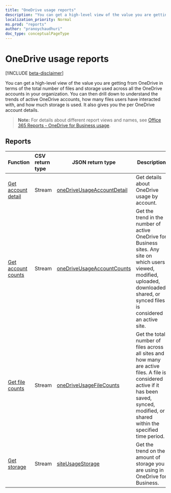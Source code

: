 ```yaml
---
title: "OneDrive usage reports"
description: "You can get a high-level view of the value you are getting from OneDrive in terms of the total number of files and storage used across all the OneDrive accounts in your organization. You can then drill down to understand the trends of active OneDrive accounts, how many files users have interacted with, and how much storage is used. It also gives you the per OneDrive account details."
localization_priority: Normal
ms.prod: "reports"
author: "pranoychaudhuri"
doc_type: conceptualPageType
---
```


# OneDrive usage reports

[!INCLUDE [beta-disclaimer](../../includes/beta-disclaimer.md)]

You can get a high-level view of the value you are getting from OneDrive in terms of the total number of files and storage used across all the OneDrive accounts in your organization. You can then drill down to understand the trends of active OneDrive accounts, how many files users have interacted with, and how much storage is used. It also gives you the per OneDrive account details.

> **Note:** For details about different report views and names, see [Office 365 Reports - OneDrive for Business usage](https://support.office.com/client/OneDrive-for-Business-usage-0de3b312-c4e8-4e4b-a02d-32b2f726a680).

## Reports

| Function                                 | CSV return type | JSON return type                         | Description                              |
| :--------------------------------------- | :-------------- | ---------------------------------------- | ---------------------------------------- |
| [Get account detail](../api/reportroot-getonedriveusageaccountdetail.md) | Stream          | [oneDriveUsageAccountDetail](../resources/onedriveusageaccountdetail.md) | Get details about OneDrive usage by account. |
| [Get account counts](../api/reportroot-getonedriveusageaccountcounts.md) | Stream          | [oneDriveUsageAccountCounts](../resources/onedriveusageaccountcounts.md) | Get the trend in the number of active OneDrive for Business sites. Any site on which users viewed, modified, uploaded, downloaded, shared, or synced files is considered an active site. |
| [Get file counts](../api/reportroot-getonedriveusagefilecounts.md) | Stream          | [oneDriveUsageFileCounts](../resources/onedriveusagefilecounts.md) | Get the total number of files across all sites and how many are active files. A file is considered active if it has been saved, synced, modified, or shared within the specified time period. |
| [Get storage](../api/reportroot-getonedriveusagestorage.md) | Stream          | [siteUsageStorage](../resources/siteusagestorage.md) | Get the trend on the amount of storage you are using in OneDrive for Business. |
<!--
{
  "type": "#page.annotation",
  "suppressions": [
    "Error: /api-reference/beta/resources/onedrive-usage-reports.md:\r\n      Exception processing links.\r\n    System.ArgumentException: Link Definition was null. Link text: !INCLUDE [beta-disclaimer](../../includes/beta-disclaimer.md)\r\n      at ApiDoctor.Validation.DocFile.get_LinkDestinations()\r\n      at ApiDoctor.Validation.DocSet.ValidateLinks(Boolean includeWarnings, String[] relativePathForFiles, IssueLogger issues, Boolean requireFilenameCaseMatch, Boolean printOrphanedFiles)"
  ]
}
-->
